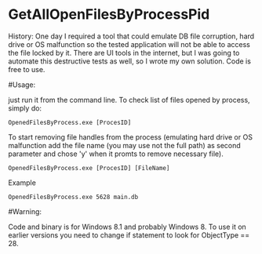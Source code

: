 GetAllOpenFilesByProcessPid
===========================

History:
One day I required a tool that could emulate DB file corruption, hard drive or OS malfunction so the tested application will not be able to access the file locked by it. There are UI tools in the internet, but I was going to automate this destructive tests as well, so I wrote my own solution. Code is free to use.

#Usage:

just run it from the command line.
To check list of files opened by process, simply do:

    OpenedFilesByProcess.exe [ProcesID]

To start removing file handles from the process (emulating hard drive or OS malfunction add the file name (you may use not the full path) as second parameter and chose 'y' when it promts to remove necessary file).

    OpenedFilesByProcess.exe [ProcesID] [FileName]

Example

    OpenedFilesByProcess.exe 5628 main.db

#Warning:

Code and binary is for Windows 8.1 and probably Windows 8. To use it on earlier versions you need to change if statement to look for ObjectType == 28.
